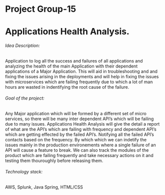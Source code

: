 # Project Group-15

# Applications Health Analysis. 

###### Idea Description: 
Application to log all the success and failures of all applications and analyzing the health of the main Application with their dependent applications of a Major Application. This will aid in troubleshooting and and fixing the issues arising in the deployments and will help in fixing the issues with microservices which are failing frequently due to which a lot of man hours are wasted in indentifying the root cause of the failure.

###### Goal of the project: 
Any Major application which will be formed by a different set of micro services, so there will be many inter dependent API’s which will be failing due to many issues. Applications Health Analysis will give the detail a report of what are the API’s which are failing with frequency and dependent API’s which are getting effected by the failed API’s. Notifying all the failed API’s contacts based on the frequency. By which which we can indetify the issues mainly in the production environements where a single failure of an API will cause a feature to break. We can also track the modules of the product which are failing frequently and take necessary actions on it and testing them thouroughly before releasing them. 

###### Technology stack:
AWS, Splunk, Java Spring, HTML/CSS 

